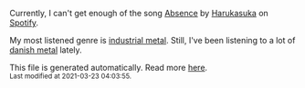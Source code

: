 
  Currently, I can't get enough of the song <a href="https://open.spotify.com/track/32tHbTD5DPyOAiQWTi7bCl">Absence</a> by <a href="https://open.spotify.com/artist/2tqIITVpzi814Mw37SvIIy">Harukasuka</a> on <a href="https://open.spotify.com/user/9qz2xtkur2fengfsdcq8dd907?si=kq2SVrUkSNe0z1NJjpt7kg">Spotify</a>.

  My most listened genre is <a href="https://duckduckgo.com/?q=industrial metal music">industrial metal</a>.
  Still, I've been listening to a lot of <a href="https://duckduckgo.com/?q=danish metal music">danish metal</a> lately.

  This file is generated automatically. Read more <a href="https://github.com/CodeF0x/CodeF0x/blob/master/IMPORTANT.md">here</a>.
  <br>
  <sub>Last modified at 2021-03-23 04:03:55.</sub>
  